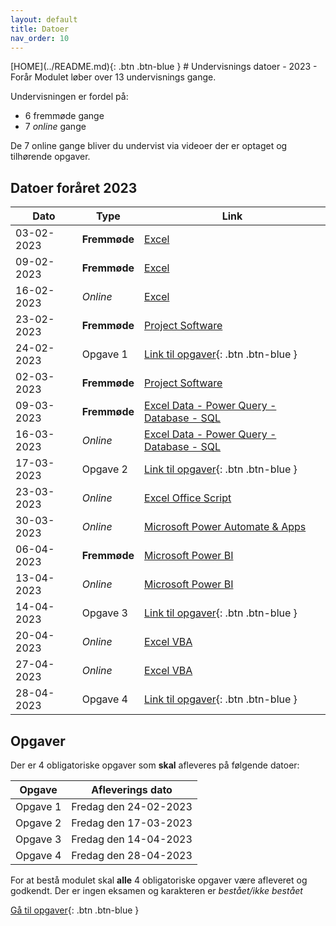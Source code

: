```yaml
---
layout: default
title: Datoer
nav_order: 10
---
```

<span class="fs-1">
[HOME](../README.md){: .btn .btn-blue }
</span>
# Undervisnings datoer - 2023 - Forår
Modulet løber over 13 undervisnings gange.

Undervisningen er fordel på:

- 6 fremmøde gange
- 7 *online* gange

De 7 online gange bliver du undervist via videoer der er optaget og tilhørende opgaver.

## Datoer foråret 2023

|Dato	        |Type         	|Link                                                                 	|
|------------	|--------------	|---------------------------------------------------------------------	|
| 03-02-2023 	| **Fremmøde** 	| [Excel](../excel/README.md)                                         	|
| 09-02-2023 	| **Fremmøde** 	| [Excel](../excel/README.md)                                         	|
| 16-02-2023 	| *Online* 	    | [Excel](../excel/README.md)                                       	|
| 23-02-2023 	| **Fremmøde** 	| [Project Software](../microsoftproject/README.md)                    	|
| 24-02-2023 	| Opgave 1   	| [Link til opgaver](../opgaver/README.md){: .btn .btn-blue }          	|
| 02-03-2023 	| **Fremmøde** 	| [Project Software](../microsoftproject/README.md)                    	|
| 09-03-2023 	| **Fremmøde**	| [Excel Data - Power Query - Database - SQL](../databaser/README.md) 	|
| 16-03-2023 	| *Online*  	| [Excel Data - Power Query - Database - SQL](../databaser/README.md)   |
| 17-03-2023 	| Opgave 2    	| [Link til opgaver](../opgaver/README.md){: .btn .btn-blue }           |
| 23-03-2023 	| *Online*  	| [Excel Office Script](../officescripts/README.md)                   	|
| 30-03-2023 	| *Online*  	| [Microsoft Power Automate & Apps](../power/README.md)      	        |
| 06-04-2023	| **Fremmøde** 	| [Microsoft Power BI](../powerbi/README.md)                	        |
| 13-04-2023 	| *Online* 	    | [Microsoft Power BI](../powerbi/README.md)               	            |
| 14-04-2023 	| Opgave 3    	| [Link til opgaver](../opgaver/README.md){: .btn .btn-blue }          	|
| 20-04-2023 	| *Online*      | [Excel VBA](../vba/README.md)                          	            |
| 27-04-2023 	| *Online* 	    | [Excel VBA](../vba/README.md)                                     	|
| 28-04-2023 	| Opgave 4      | [Link til opgaver](../opgaver/README.md){: .btn .btn-blue }           |

## Opgaver
Der er 4 obligatoriske opgaver som **skal** afleveres på følgende datoer:

| Opgave   | Afleverings dato      |
|----------|-----------------------|
| Opgave 1 | Fredag den 24-02-2023 |
| Opgave 2 | Fredag den 17-03-2023 |
| Opgave 3 | Fredag den 14-04-2023 |
| Opgave 4 | Fredag den 28-04-2023 |

For at bestå modulet skal **alle** 4 obligatoriske opgaver være afleveret og godkendt. Der er ingen eksamen og karakteren er *bestået/ikke bestået*

[Gå til opgaver](../opgaver/README.md){: .btn .btn-blue }